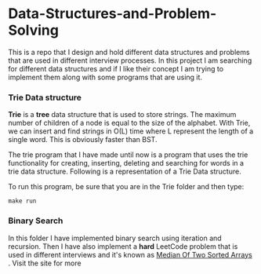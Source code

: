# Data-Structures-and-Problem-Solving
This is a repo that I design and hold different data structures and problems that are used in different interview processes.
In this project I am searching for different data structures and if I like their concept I am trying to implement them along with some programs that are using it.

### Trie Data structure 
**Trie** is a **tree** data structure that is used to store strings. The maximum number of children of a node is equal to the size of the alphabet. With Trie, we can insert and find strings in O(L) time where L represent the length of a single word. This is obviously faster than BST.

The trie program that I have made until now is a program that uses the trie functionality for creating, inserting, deleting and searching for words in a trie data structure. Following is a representation of a Trie Data structure.

<p align="center"> 
 <imgsrc="images/Trie.png">
</p>



To run this program, be sure that you are in the Trie folder and then type:
```
make run
```


### Binary Search
In this folder I have implemented binary search using iteration and recursion. Then I have also implement a **hard** LeetCode problem that is used in different interviews and it's known as [Median Of Two Sorted Arrays](https://leetcode.com/problems/median-of-two-sorted-arrays) . Visit the site for more
